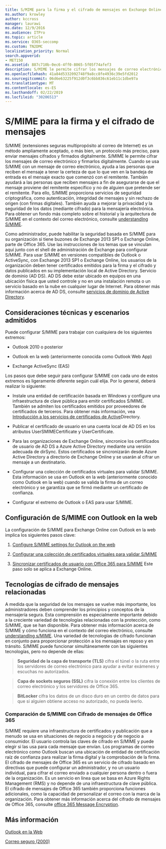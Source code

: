```yaml
---
title: S/MIME para la firma y el cifrado de mensajes en Exchange Online
ms.author: krowley
author: kccross
manager: laurawi
ms.date: 12/9/2016
ms.audience: ITPro
ms.topic: article
ms.service: O365-seccomp
ms.custom: TN2DMC
localization_priority: Normal
search.appverid:
- MET150
ms.assetid: 887c710b-0ec6-4ff0-8065-5f05f74afef3
description: S/MIME le permite cifrar los mensajes de correo electrónico y firmarlos digitalmente. Cuando se usa S/MIME con un mensaje de correo electrónico, ayuda a las personas que reciben el mensaje a tener la certeza de que lo que ven en la bandeja de entrada es el mensaje exacto que comenzó con el remitente.
ms.openlocfilehash: 41a84d5332092748f9a8cc8fe4936c39e5fd2012
ms.sourcegitcommit: 06d6e63225f912d0f3c6bb836c61eb11c1dbe97a
ms.translationtype: MT
ms.contentlocale: es-ES
ms.lasthandoff: 02/22/2019
ms.locfileid: "30206513"
---
```

# <a name="smime-for-message-signing-and-encryption"></a>S/MIME para la firma y el cifrado de mensajes

S/MIME (extensiones seguras multipropósito al correo de Internet) es un método ampliamente aceptado, o más bien, un protocolo más preciso, para enviar mensajes cifrados y firmados digitalmente. S/MIME le permite cifrar los mensajes de correo electrónico y firmarlos digitalmente. Cuando se usa S/MIME con un mensaje de correo electrónico, ayuda a las personas que reciben el mensaje a tener la certeza de que lo que ven en la bandeja de entrada es el mensaje exacto que comenzó con el remitente. También ayudará a las personas que reciben mensajes a fin de asegurarse de que el mensaje proviene del remitente específico y no de alguien que pretende ser el remitente. Para ello, S/MIME proporciona servicios de seguridad criptográfica, como autenticación, integridad de mensajes y sin rechazo de origen (con firmas digitales). También ayuda a mejorar la privacidad y la seguridad de los datos (mediante cifrado) para la mensajería electrónica. Para obtener un fondo más completo sobre el historial y la arquitectura de S/MIME en el contexto del correo electrónico, consulte [understandIng S/MIME](https://go.microsoft.com/fwlink/?LinkID=393948). 
  
Como administrador, puede habilitar la seguridad basada en S/MIME para su organización si tiene buzones de Exchange 2013 SP1 o Exchange Online, parte de Office 365. Use las instrucciones de los temas que se vinculan aquí junto con el shell de administración de Exchange para configurar S/MIME. Para usar S/MIME en versiones compatibles de Outlook o ActiveSync, con Exchange 2013 SP1 o Exchange Online, los usuarios de la organización deben tener certificados emitidos para la firma y el cifrado y datos publicados en su implementación local de Active Directory. Servicio de dominio (AD DS). AD DS debe estar ubicado en equipos en una ubicación física que usted controle y no en una instalación remota o un servicio basado en la nube en cualquier lugar de Internet. Para obtener más información acerca de AD DS, consulte [servicios de dominio de Active Directory](https://go.microsoft.com/fwlink/?LinkID=394064).
  
## <a name="supported-scenarios-and-technical-considerations"></a>Consideraciones técnicas y escenarios admitidos
<a name="sectionSection0"> </a>

Puede configurar S/MIME para trabajar con cualquiera de los siguientes extremos: 
  
- Outlook 2010 o posterior
    
- Outlook en la web (anteriormente conocida como Outlook Web App)
    
- Exchange ActiveSync (EAS)
    
Los pasos que debe seguir para configurar S/MIME con cada uno de estos extremos es ligeramente diferente según cuál elija. Por lo general, deberá realizar lo siguiente:
  
- Instale una entidad de certificación basada en Windows y configure una infraestructura de clave pública para emitir certificados S/MIME. También se admiten los certificados emitidos por proveedores de certificados de terceros. Para obtener más información, vea [Introducción a los servicios de certificados de Active](https://technet.microsoft.com/library/hh831740.aspx)Directory.
    
- Publicar el certificado de usuario en una cuenta local de AD DS en los atributos UserSMIMECertificate y UserCertificate.
    
- Para las organizaciones de Exchange Online, sincronice los certificados de usuario de AD DS a Azure Active Directory mediante una versión adecuada de dirSync. Estos certificados se sincronizarán desde Azure Active Directory a directorio de Exchange Online y se usarán al cifrar un mensaje a un destinatario.
    
- Configurar una colección de certificados virtuales para validar S/MIME. Esta información se usa en Outlook en la web (anteriormente conocido como Outlook en la web) cuando se valida la firma de un correo electrónico y se garantiza que se firmó mediante un certificado de confianza.
    
- Configurar el extremo de Outlook o EAS para usar S/MIME. 
    
## <a name="setup-smime-with-outlook-on-the-web"></a>Configuración de S/MIME con Outlook en la web
<a name="sectionSection1"> </a>

La configuración de S/MIME para Exchange Online con Outlook en la web implica los siguientes pasos clave:
  
1. [Configure S/MIME settings for Outlook on the web](configure-s-mime-settings-for-outlook-web-app.md)
    
2. [Configurar una colección de certificados virtuales para validar S/MIME](set-up-virtual-certificate-collection-to-validate-s-mime.md)
    
3. [Sincronizar certificados de usuario con Office 365 para S/MIME](sync-user-certificates-to-office-365-for-s-mime.md) Este paso solo se aplica a Exchange Online. 
    
## <a name="related-message-encryption-technologies"></a>Tecnologías de cifrado de mensajes relacionadas
<a name="sectionSection2"> </a>

A medida que la seguridad de los mensajes se vuelve más importante, los administradores deben comprender los principios y conceptos de la mensajería segura. Esta comprensión es especialmente importante debido a la creciente variedad de tecnologías relacionadas con la protección, como S/MIME, que se han disponible. Para obtener más información acerca de S/MIME y cómo funciona en el contexto del correo electrónico, consulte [understandIng s/MIME](https://go.microsoft.com/fwlink/?LinkID=393948). Una variedad de tecnologías de cifrado funcionan en conjunto para proporcionar protección a los mensajes en reposo y en tránsito. S/MIME puede funcionar simultáneamente con las siguientes tecnologías, pero no depende de ellas:
  
> **Seguridad de la capa de transporte (TLS)** cifra el túnel o la ruta entre los servidores de correo electrónico para ayudar a evitar exámenes y escuchas no autorizados. 
    
> **Capa de sockets seguros (SSL)** cifra la conexión entre los clientes de correo electrónico y los servidores de Office 365. 
    
> **BitLocker** cifra los datos de un disco duro en un centro de datos para que si alguien obtiene acceso no autorizado, no pueda leerlo. 
    
### <a name="smime-compared-with-office-365-message-encryption"></a>Comparación de S/MIME con Cifrado de mensajes de Office 365

S/MIME requiere una infraestructura de certificados y publicación que a menudo se usa en situaciones de negocio a negocio y de negocio a consumidor. El usuario controla las claves de cifrado en S/MIME y puede elegir si las usa para cada mensaje que envían. Los programas de correo electrónico como Outlook buscan una ubicación de entidad de certificación raíz de confianza para realizar la firma digital y la comprobación de la firma. El cifrado de mensajes de Office 365 es un servicio de cifrado basado en directivas que puede configurar un administrador, y no un usuario individual, para cifrar el correo enviado a cualquier persona dentro o fuera de la organización. Es un servicio en línea que se basa en Azure Rights Management (RMS) y no depende de una infraestructura de clave pública. El cifrado de mensajes de Office 365 también proporciona funciones adicionales, como la capacidad de personalizar el correo con la marca de la organización. Para obtener más información acerca del cifrado de mensajes de Office 365, consulte [office 365 Message Encryption](https://go.microsoft.com/fwlink/?LinkID=392525).
  
## <a name="more-information"></a>Más información
<a name="sectionSection3"> </a>

[Outlook en la Web](http://technet.microsoft.com/library/3814b665-01e8-4881-9a44-163f14789ee4.aspx)
  
[Correo seguro (2000)](https://technet.microsoft.com/en-us/library/cc962043.aspx)
  


